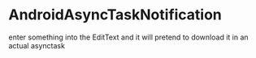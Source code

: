 # AndroidAsyncTaskNotification
enter something into the EditText and it will pretend to download it in an actual asynctask
